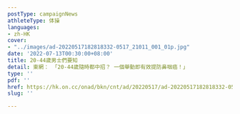 ```yaml
---
postType: campaignNews
athleteType: 体操
languages:
- zh-HK
cover:
- "../images/ad-20220517182818332-0517_21011_001_01p.jpg"
date: '2022-07-13T00:30:00+08:00'
title: 20-44歲男士們要知
detail: 東網： 「20-44歲隨時都中招？ 一個舉動即有效提防鼻咽癌！」
type: ''
pdf: ''
href: https://hk.on.cc/onad/bkn/cnt/ad/20220517/ad-20220517182818332-0517_21011_001.html
slug: ''

---
```

